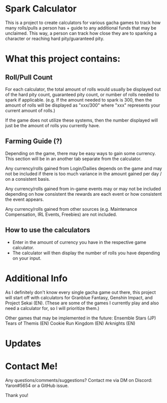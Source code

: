 # Spark Calculator
This is a project to create calculators for various gacha games to track how many rolls/pulls a person has + guide to any additional funds that may be unclaimed. This way, a person can track how close they are to sparking a character or reaching hard pity/guaranteed pity.

# What this project contains:
## Roll/Pull Count
For each calculator, the total amount of rolls would usually be displayed out of the hard pity count, guaranteed pity count, or number of rolls needed to spark if applicable. (e.g. If the amount needed to spark is 300, then the amount of rolls will be displayed as "xxx/300" where "xxx" represents your current amount of rolls.)

If the game does not utilize these systems, then the number displayed will just be the amount of rolls you currently have.

## Farming Guide (?)
Depending on the game, there may be easy ways to gain some currency. This section will be in an another tab separate from the calculator.

Any currency/rolls gained from Login/Dailies depends on the game and may not be included if there is too much variance in the amount gained per day / on a consistent basis.

Any currency/rolls gained from in-game events may or may not be included depending on how consistent the rewards are each event or how consistent the event appears. 

Any currency/rolls gained from other sources (e.g. Maintenance Compensation, IRL Events, Freebies) are not included.

## How to use the calculators
- Enter in the amount of currency you have in the respective game calculator.
- The calculator will then display the number of rolls you have depending on your input.

# Additional Info
As I definitely don't know every single gacha game out there, this project will start off with calculators for Granblue Fantasy, Genshin Impact, and Project Sekai (EN). (These are some of the games I currently play and also need a calculator for, so I will prioritize them.)

Other games that may be implemented in the future:
Ensemble Stars (JP)
Tears of Themis (EN)
Cookie Run Kingdom (EN)
Arknights (EN)

# Updates

# Contact Me!
Any questions/comments/suggestions? Contact me via DM on Discord: Yaron#5654 or a GitHub issue.

Thank you!
